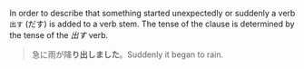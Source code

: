 In order to describe that something started unexpectedly or suddenly a verb `出す` (だす) is added to a verb stem. The tense of the clause is determined by the tense of the *出す* verb.
>急に雨が降**り出しました**。Suddenly it began to rain.